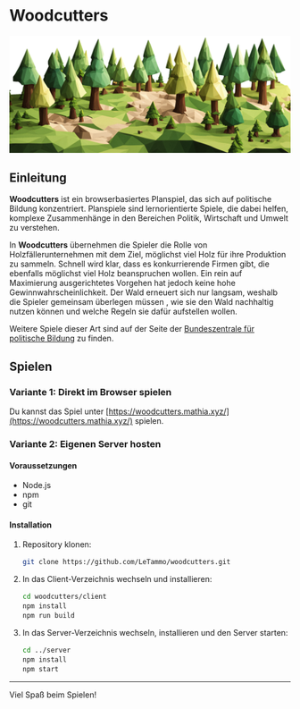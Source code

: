 # Woodcutters

![background.png](client/public/images/background.png)

## Einleitung

**Woodcutters** ist ein browserbasiertes Planspiel, das sich auf politische Bildung konzentriert. 
Planspiele sind lernorientierte Spiele, die dabei helfen, komplexe Zusammenhänge 
in den Bereichen Politik, Wirtschaft und Umwelt zu verstehen.

In **Woodcutters** übernehmen die Spieler die Rolle von Holzfällerunternehmen mit dem Ziel, 
möglichst viel Holz für ihre Produktion zu sammeln. 
Schnell wird klar, dass es konkurrierende Firmen gibt, die ebenfalls möglichst viel Holz beanspruchen wollen.
Ein rein auf Maximierung ausgerichtetes Vorgehen hat jedoch keine hohe Gewinnwahrscheinlichkeit.
Der Wald erneuert sich nur langsam, weshalb die Spieler gemeinsam überlegen müssen
, wie sie den Wald nachhaltig nutzen können und welche Regeln sie dafür aufstellen wollen.

Weitere Spiele dieser Art sind auf der Seite der
[Bundeszentrale für politische Bildung](https://www.bpb.de/lernen/angebote/planspiele/datenbank-planspiele/)
zu finden.

## Spielen

### Variante 1: Direkt im Browser spielen

Du kannst das Spiel unter [https://woodcutters.mathia.xyz/](https://woodcutters.mathia.xyz/) spielen.

### Variante 2: Eigenen Server hosten

#### Voraussetzungen

- Node.js
- npm
- git

#### Installation

1. Repository klonen:

    ```bash
    git clone https://github.com/LeTammo/woodcutters.git
    ```

2. In das Client-Verzeichnis wechseln und installieren:

    ```bash
    cd woodcutters/client
    npm install
    npm run build
    ```

3. In das Server-Verzeichnis wechseln, installieren und den Server starten:

    ```bash
    cd ../server
    npm install
    npm start
    ```

---

Viel Spaß beim Spielen!
